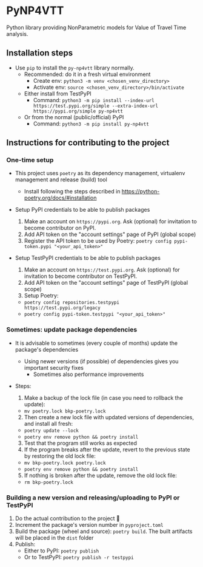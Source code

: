 # PyNP4VTT

Python library providing NonParametric models for Value of Travel Time analysis.

## Installation steps

* Use `pip` to install the `py-np4vtt` library normally.
  + Recommended: do it in a fresh virtual environment
    - Create env: `python3 -m venv <chosen_venv_directory>`
    - Activate env: `source <chosen_venv_directory>/bin/activate`
  + Either install from TestPyPI
    - Command: `python3 -m pip install --index-url https://test.pypi.org/simple --extra-index-url https://pypi.org/simple py-np4vtt`
  + Or from the normal (public/official) PyPI
    - Command: `python3 -m pip install py-np4vtt`

## Instructions for contributing to the project

### One-time setup

* This project uses `poetry` as its dependency management, virtualenv management and release (build) tool
   + Install following the steps described in https://python-poetry.org/docs/#installation

* Setup PyPI credentials to be able to publish packages
   1. Make an account on `https://pypi.org`. Ask (optional) for invitation to become contributor on PyPI.
   2. Add API token on the "account settings" page of PyPI (global scope)
   3. Register the API token to be used by Poetry: `poetry config pypi-token.pypi "<your_api_token>"`

* Setup TestPyPI credentials to be able to publish packages
   1. Make an account on `https://test.pypi.org`. Ask (optional) for invitation to become contributor on TestPyPI.
   2. Add API token on the "account settings" page of TestPyPI (global scope)
   3. Setup Poetry:
     - `poetry config repositories.testpypi https://test.pypi.org/legacy`
     - `poetry config pypi-token.testpypi "<your_api_token>"`

### Sometimes: update package dependencies

* It is advisable to sometimes (every couple of months) update the package's dependencies
  + Using newer versions (if possible) of dependencies gives you important security fixes
    - Sometimes also performance improvements

* Steps:
  1. Make a backup of the lock file (in case you need to rollback the update):
    - `mv poetry.lock bkp-poetry.lock`
  2. Then create a new lock file with updated versions of dependencies, and install all fresh:
    - `poetry update --lock`
    - `poetry env remove python && poetry install`
  3. Test that the program still works as expected
  4. If the program breaks after the update, revert to the previous state by restoring the old lock file:
    - `mv bkp-poetry.lock poetry.lock`
    - `poetry env remove python && poetry install`
  5. If nothing is broken after the update, remove the old lock file:
    - `rm bkp-poetry.lock`

### Building a new version and releasing/uploading to PyPI or TestPyPI

1. Do the actual contribution to the project 🙂
2. Increment the package's version number in `pyproject.toml`
3. Build the package (wheel and source): `poetry build`. The built artifacts will be placed in the `dist` folder
4. Publish:
   + Either to PyPI: `poetry publish`
   + Or to TestPyPI: `poetry publish -r testpypi`

